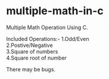 # multiple-math-in-c
Multiple Math Operation Using C.

Included Operations:-
1.Odd/Even <br>
2.Postive/Negative <br>
3.Square of numbers<br>
4.Square root of number <br>

There may be bugs. 
